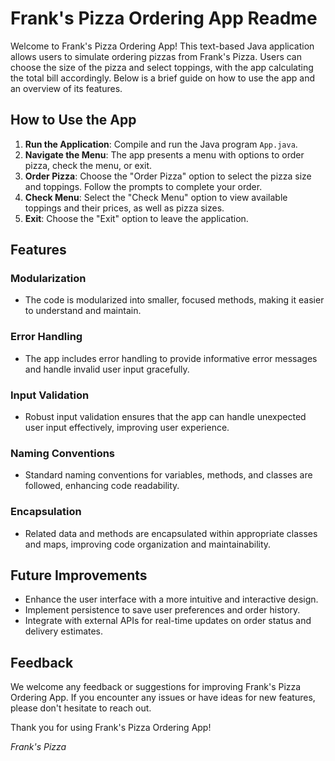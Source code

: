 # Frank's Pizza Ordering App Readme

Welcome to Frank's Pizza Ordering App! This text-based Java application allows users to simulate ordering pizzas from Frank's Pizza. Users can choose the size of the pizza and select toppings, with the app calculating the total bill accordingly. Below is a brief guide on how to use the app and an overview of its features.

## How to Use the App

1. **Run the Application**: Compile and run the Java program `App.java`.
2. **Navigate the Menu**: The app presents a menu with options to order pizza, check the menu, or exit.
3. **Order Pizza**: Choose the "Order Pizza" option to select the pizza size and toppings. Follow the prompts to complete your order.
4. **Check Menu**: Select the "Check Menu" option to view available toppings and their prices, as well as pizza sizes.
5. **Exit**: Choose the "Exit" option to leave the application.

## Features

### Modularization
- The code is modularized into smaller, focused methods, making it easier to understand and maintain.

### Error Handling
- The app includes error handling to provide informative error messages and handle invalid user input gracefully.

### Input Validation
- Robust input validation ensures that the app can handle unexpected user input effectively, improving user experience.

### Naming Conventions
- Standard naming conventions for variables, methods, and classes are followed, enhancing code readability.

### Encapsulation
- Related data and methods are encapsulated within appropriate classes and maps, improving code organization and maintainability.

## Future Improvements
- Enhance the user interface with a more intuitive and interactive design.
- Implement persistence to save user preferences and order history.
- Integrate with external APIs for real-time updates on order status and delivery estimates.

## Feedback
We welcome any feedback or suggestions for improving Frank's Pizza Ordering App. If you encounter any issues or have ideas for new features, please don't hesitate to reach out.

Thank you for using Frank's Pizza Ordering App!

*Frank's Pizza*
